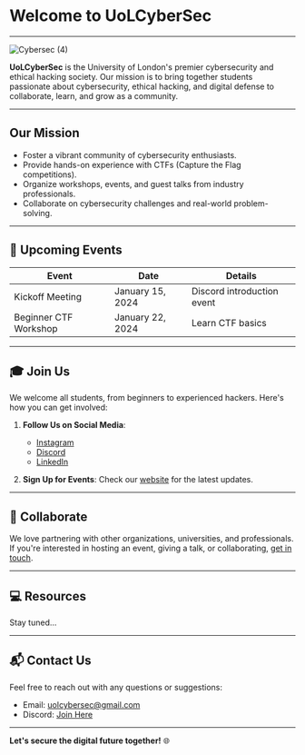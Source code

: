 # Welcome to UoLCyberSec 
---

![Cybersec (4)](https://github.com/user-attachments/assets/05c99edc-ecc8-465b-aaf3-23b51a4b969f)

**UoLCyberSec** is the University of London's premier cybersecurity and ethical hacking society. Our mission is to bring together students passionate about cybersecurity, ethical hacking, and digital defense to collaborate, learn, and grow as a community.

---

## Our Mission
- Foster a vibrant community of cybersecurity enthusiasts.
- Provide hands-on experience with CTFs (Capture the Flag competitions).
- Organize workshops, events, and guest talks from industry professionals.
- Collaborate on cybersecurity challenges and real-world problem-solving.

---

## 📅 Upcoming Events

| **Event**             | **Date**       | **Details**               |
|-----------------------|----------------|---------------------------|
| Kickoff Meeting       | January 15, 2024 | Discord introduction event |
| Beginner CTF Workshop | January 22, 2024 | Learn CTF basics          |

---

## 🎓 Join Us
We welcome all students, from beginners to experienced hackers. Here's how you can get involved:

1. **Follow Us on Social Media**:
   - [Instagram](https://instagram.com/uolcybersec)
   - [Discord](https://discord.gg/example)  
   - [LinkedIn](https://linkedin.com/company/example)
     
2. **Sign Up for Events**: Check our [website](https://example.com) for the latest updates.

---

## 🤝 Collaborate
We love partnering with other organizations, universities, and professionals. If you're interested in hosting an event, giving a talk, or collaborating, [get in touch](mailto:uolcybersec@gmail.com).

---

## 💻 Resources
Stay tuned...

---

## 📬 Contact Us
Feel free to reach out with any questions or suggestions:
- Email: [uolcybersec@gmail.com](mailto:uolcybersec@gmail.com)
- Discord: [Join Here](https://discord.gg/example)

---

**Let's secure the digital future together!** 🌐
